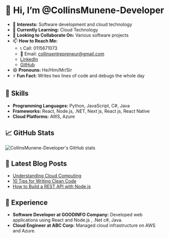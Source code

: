 # 👋 Hi, I’m @CollinsMunene-Developer

- 👀 **Interests:** Software development and cloud technology
- 🌱 **Currently Learning:** Cloud Technology
- 💞️ **Looking to Collaborate On:** Various software projects
- 📫 **How to Reach Me:**
  - 📞 Call: 0115671073
  - 📧 Email: [collinsentrepreneur@gmail.com](mailto:collinsentrepreneur@gmail.com)
  - [LinkedIn](#)
  - [GitHub](https://github.com/CollinsMunene-Developer)
- 😄 **Pronouns:** He/Him/Mr/Sir
- ⚡ **Fun Fact:** Writes two lines of code and debugs the whole day

## 🌟 Skills
- **Programming Languages:** Python, JavaScript, C#, Java
- **Frameworks:** React, Node.js, .NET, Next js, React js,  React Native
- **Cloud Platforms:** AWS, Azure

## 📈 GitHub Stats
![CollinsMunene-Developer's GitHub stats](https://github-readme-stats.vercel.app/api?username=CollinsMunene-Developer&show_icons=true&theme=radical)

## 📝 Latest Blog Posts
<!-- BLOG-POST-LIST:START -->
- [Understanding Cloud Computing](#)
- [10 Tips for Writing Clean Code](#)
- [How to Build a REST API with Node.js](#)
<!-- BLOG-POST-LIST:END -->

## 💼 Experience
- **Software Developer at GOODINFO Company:** Developed web applications using React and Node.js , .Net c#, Java.
- **Cloud Engineer at ABC Corp:** Managed cloud infrastructure on AWS and Azure.

<!---
CollinsMunene-Developer/CollinsMunene-Developer is a ✨ special ✨ repository because its `README.md` (this file) appears on your GitHub profile.
You can click the Preview link to take a look at your changes.
--->
